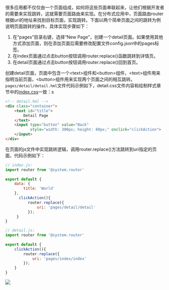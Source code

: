 很多应用都不仅仅由一个页面组成，如何将这些页面串联起来，让他们根据开发者的需要来实现跳转，这就需要页面路由来实现。在分布式应用中，页面路由router根据uri的地址来找到目标页面，实现跳转。下面以两个简单页面之间的跳转为例说明页面跳转的操作，具体实现步骤如下：

1. 在“pages”目录右键，选择“New Page”，创建一个detail页面。如果使用其他方式添加页面，则在添加页面后需要修改配置文件config.json中的pages标签。
2. 在index页面通过点击button按钮调用router.replace()函数跳转到详情页。
3. 在detail页面通过点击button按钮调用router.replace()回到首页。

创建detail页面，页面中包含一个\<text\>组件和\<button\>组件，\<text\>组件用来指明当前页面，\<button\>组件用来实现两个页面之间的相互跳转。`pages/detail/detail.hml`文件代码示例如下，detail.css文件内容和绘制样式章节中的[index.css](https://developer.harmonyos.com/cn/docs/documentation/doc-references/lite-wearable-style-0000001055883166#ZH-CN_TOPIC_0000001055883166__zh-cn_topic_0000001050020757_section192248504211)一致：s

```html
<!-- detail.hml -->
<div class="container">
    <text id="title">
        Detail Page
    </text>
    <input type="button" value="Back"
           style="width: 300px; height: 80px;" onclick="clickAction">
    </input>
</div>
```



在页面的js文件中实现跳转逻辑，调用router.replace()方法跳转到uri指定的页面，代码示例如下：

```javascript
// index.js:
import router from '@system.router'
 
export default {
    data: {
        title: 'World'
    },
      clickAction(){
          router.replace({
              uri: 'pages/detail/detail'
          });
     }
}
```

```javascript
// detail.js:
import router from '@system.router'
 
export default {
    clickAction(){
        router.replace({
            uri: 'pages/index/index'
        });
    }
}
```

<!-- 界面开发完成后，请参考[使用预览器查看应用效果](https://developer.harmonyos.com/cn/docs/documentation/doc-guides/previewer-0000001054328973)：-->

![](http://statics.evmiot.com/35858181549913493406071108190330.png)